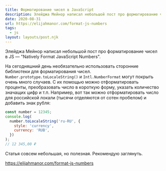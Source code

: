 ```yaml
---
title: Форматирование чисел в JavaScript
description: Элейджа Мейнор написал небольшой пост про форматирование чисел в JS
date: 2020-08-31
url: https://elijahmanor.com/format-js-numbers
tags:
  - js
layout: layouts/post.njk
---
```

Элейджа Мейнор написал небольшой пост про форматирование чисел в JS — "Natively Format JavaScript Numbers".

На сегодняшний день необязательно использовать сторонние библиотеки для форматирования чисел. `Number.prototype.toLocaleString()` и `Intl.NumberFormat` могут покрыть очень много случаев. С их помощью можно отформатировать проценты, преобразовать число в короткую форму, указать количество значащих цифр и т.п. Например, вот так можно отформатировать число для российской локали (тысячи отделяются от сотен пробелом) и добавить знак рубля:

```js
const number = 12345;
console.log(
  number.toLocaleString('ru-RU', {
    style: 'currency',
    currency: 'RUB',
  })
);
// 12 345,00 ₽
```

Статья совсем небольшая, но полезная. Рекомендую заглянуть.

https://elijahmanor.com/format-js-numbers
